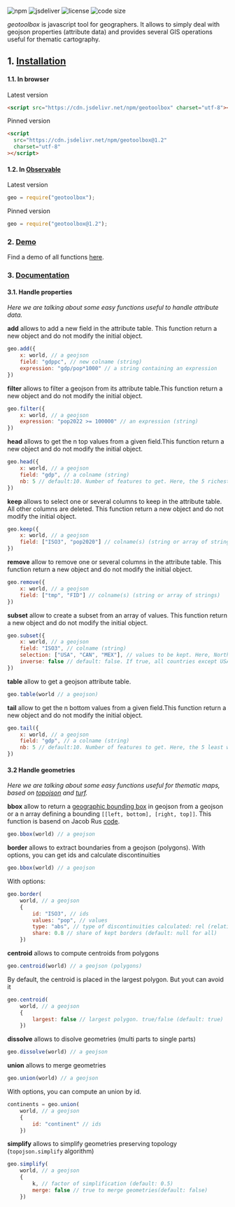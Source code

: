 ![npm](https://img.shields.io/npm/v/geotoolbox)
![jsdeliver](https://img.shields.io/jsdelivr/npm/hw/geotoolbox)
![license](https://img.shields.io/badge/license-MIT-success)
![code size](https://img.shields.io/github/languages/code-size/neocarto/bertin)

*geotoolbox* is javascript tool for geographers. It allows to simply deal with geojson properties (attribute data) and provides several GIS operations useful for thematic cartography.

## 1. <ins>Installation</ins>

#### 1.1. In browser

Latest version

```html
<script src="https://cdn.jsdelivr.net/npm/geotoolbox" charset="utf-8"></script>
```

Pinned version

```html
<script
  src="https://cdn.jsdelivr.net/npm/geotoolbox@1.2"
  charset="utf-8"
></script>
```

#### 1.2. In [Observable](https://observablehq.com/)

Latest version

```js
geo = require("geotoolbox");
```

Pinned version

```js
geo = require("geotoolbox@1.2");
```

### 2. <ins>Demo</ins>

Find a demo of all functions [here](https://observablehq.com/d/17367d9479d6156f).

### 3. <ins>Documentation</ins>

#### 3.1. Handle properties

_Here we are talking about some easy functions useful to handle attribute data._

**add** allows to add a new field in the attribute table. This function return a new object and do not modify the initial object.

```js
geo.add({
    x: world, // a geojson
    field: "gdppc", // new colname (string) 
    expression: "gdp/pop*1000" // a string containing an expression
})
```

**filter** allows to filter a geojson from its attribute table.This function return a new object and do not modify the initial object.

```js
geo.filter({
    x: world, // a geojson
    expression: "pop2022 >= 100000" // an expression (string) 
})
```

**head** allows to get the n top values from a given field.This function return a new object and do not modify the initial object.

```js
geo.head({
    x: world, // a geojson
    field: "gdp", // a colname (string)
    nb: 5 // default:10. Number of features to get. Here, the 5 richest countries.
})
```

**keep** allows to select one or several columns to keep in the attribute table. All other columns are deleted. This function return a new object and do not modify the initial object.

```js
geo.keep({
    x: world, // a geojson
    field: ["ISO3", "pop2020"] // colname(s) (string or array of strings) 
})
```

**remove** allow to remove one or several columns in the attribute table. This function return a new object and do not modify the initial object.

```js
geo.remove({
    x: world, // a geojson
    field: ["tmp", "FID"] // colname(s) (string or array of strings) 
})
```

**subset** allow to create a subset from an array of values. This function return a new object and do not modify the initial object.

```js
geo.subset({
    x: world, // a geojson
    field: "ISO3", // colname (string)
    selection: ["USA", "CAN", "MEX"], // values to be kept. Here, North american countries
    inverse: false // default: false. If true, all countries except USA, CAN and MEX are kept 
})
```

**table** allow to get a geojson attribute table.

```js
geo.table(world // a geojson)
```

**tail** allow to get the n bottom values from a given field.This function return a new object and do not modify the initial object.

```js
geo.tail({
    x: world, // a geojson
    field: "gdp", // a colname (string)
    nb: 5 // default:10. Number of features to get. Here, the 5 least wealthy countries
})
```

#### 3.2 Handle geometries

_Here we are talking about some easy functions useful for thematic maps, based on [topojson](https://github.com/topojson/topojson) and [turf](https://github.com/Turfjs/turf)._

**bbox** allow to return a [geographic bounding box](https://www.jasondavies.com/maps/bounds/) in geojson from a geojson or a n array defining a bounding `[[left, bottom], [right, top]]`. This function is basend on Jacob Rus [code](https://observablehq.com/@jrus/sphere-resample).

```js
geo.bbox(world) // a geojson
```

**border** allows to extract boundaries from a geojson (polygons). With options, you can get ids and calculate discontinuities

```js
geo.bbox(world) // a geojson
```

With options:

```js
geo.border(
    world, // a geojson
    { 
        id: "ISO3", // ids
        values: "pop", // values
        type: "abs", // type of discontinuities calculated: rel (relative), abs(absolute) (default:"rel")
        share: 0.8 // share of kept borders (default: null for all)
    })
```

**centroid** allows to compute centroids from polygons

```js
geo.centroid(world) // a geojson (polygons)
```

By default, the centroid is placed in the largest polygon. But yout can avoid it

```js
geo.centroid(
    world, // a geojson
    {
        largest: false // largest polygon. true/false (default: true)
    })
```

**dissolve** allows to disolve geometries (multi parts to single parts)

```js
geo.dissolve(world) // a geojson
```

**union** allows to merge geometries

```js
geo.union(world) // a geojson
```

With options, you can compute an union by id.

```js
continents = geo.union(
    world, // a geojson
    { 
        id: "continent" // ids
    })
```

**simplify** allows to simplify geometries preserving topology (`topojson.simplify` algorithm)

```js
geo.simplify(
    world, // a geojson
    { 
        k, // factor of simplification (default: 0.5)
        merge: false // true to merge geometries(default: false)
    })
```